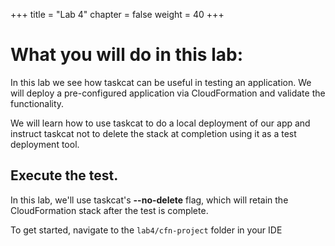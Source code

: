 +++
title = "Lab 4"
chapter = false
weight = 40
+++

# What you will do in this lab:
In this lab we see how taskcat can be useful in testing an application.  We will deploy 
a pre-configured application via CloudFormation and validate the functionality.

We will learn how to use taskcat to do a local deployment of our app and instruct 
taskcat not to delete the stack at completion using it as a test deployment tool.


## Execute the test.

In this lab, we'll use taskcat's **--no-delete** flag, which will retain the CloudFormation stack after the test is complete.

To get started, navigate to the `lab4/cfn-project` folder in your IDE

